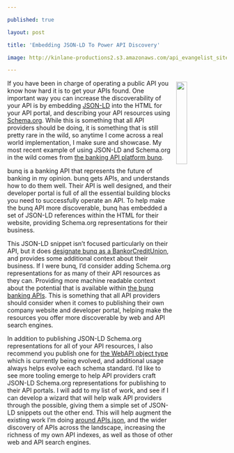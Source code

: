 ---
published: true
layout: post
title: 'Embedding JSON-LD To Power API Discovery'
image: http://kinlane-productions2.s3.amazonaws.com/api_evangelist_site/blog/autosave_payments_desktop.png
---
<p><img style="padding: 5px;" src="http://kinlane-productions2.s3.amazonaws.com/api_evangelist_site/blog/autosave_payments_desktop.png" alt="" width="22%" align="right" /></p>
<p>If you have been in charge of operating a public API you know how hard it is to get your APIs found. One important way you can increase the discoverability of your API is by embedding <a href="https://json-ld.org/">JSON-LD</a> into the HTML for your API portal, and describing your API resources using <a href="https://schema.org/">Schema.org</a>. While this is something that all API providers should be doing, it is something that is still pretty rare in the wild, so anytime I come across a real world implementation, I make sure and showcase. My most recent example of using JSON-LD and Schema.org in the wild comes from <a href="https://www.bunq.com/">the banking API platform bunq</a>.</p>
<script src="https://gist.github.com/kinlane/204a742b0927edb582f4ac7f3d287f87.js"></script>
<p>bunq is a banking API that represents the future of banking in my opinion. bunq gets APIs, and understands how to do them well. Their API is well designed, and their developer portal is full of all the essential building blocks you need to successfully operate an API. To help make the bunq API more discoverable, bunq has embedded a set of JSON-LD references within the HTML for their website, providing Schema.org representations for their business.</p>
<p>This JSON-LD snippet isn&rsquo;t focused particularly on their API, but it does <a href="https://schema.org/BankOrCreditUnion">designate bunq as a BankorCreditUnion</a>, and provides some additional context about their business. If I were bunq, I&rsquo;d consider adding Schema.org representations for as many of their API resources as they can. Providing more machine readable context about the potential that is available within <a href="https://www.bunq.com/api/developer">the bunq banking APIs</a>. This is something that all API providers should consider when it comes to publishing their own company website and developer portal, helping make the resources you offer more discoverable by web and API search engines.</p>
<p>In addition to publishing JSON-LD Schema.org representations for all of your API resources, I also recommend you publish one for <a href="https://apievangelist.com/2018/03/02/thoughts-on-the-schema-org-webapi-type-extension/,">the WebAPI object type</a> which is currently being evolved, and additional usage always helps evolve each schema standard. I&rsquo;d like to see more tooling emerge to help API providers craft JSON-LD Schema.org representations for publishing to their API portals. I will add to my list of work, and see if I can develop a wizard that will help walk API providers through the possible, giving them a simple set of JSON-LD snippets out the other end. This will help augment the existing work I&rsquo;m doing <a href="http://http//apisjson.org">around APIs.json</a>, and the wider discovery of APIs across the landscape, increasing the richness of my own API indexes, as well as those of other web and API search engines.</p>
